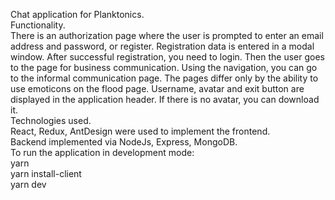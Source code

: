 Chat application for Planktonics.<br/>
Functionality.<br/>
There is an authorization page where the user is prompted to enter an email address and password,
or register. Registration data is entered in a modal window. After successful registration, you need to login.
Then the user goes to the page for business communication. Using the navigation, you can go to the informal communication page.
The pages differ only by the ability to use emoticons on the flood page. 
Username, avatar and exit button are displayed in the application header. If there is no avatar, you can download it.<br/>
Technologies used.<br/>
 React, Redux, AntDesign  were used to implement the frontend.<br/> 
 Backend implemented via
NodeJs, Express, MongoDB.<br/>
To run the application in development mode:<br/>
yarn<br/>
yarn install-client<br/>
yarn dev<br/>